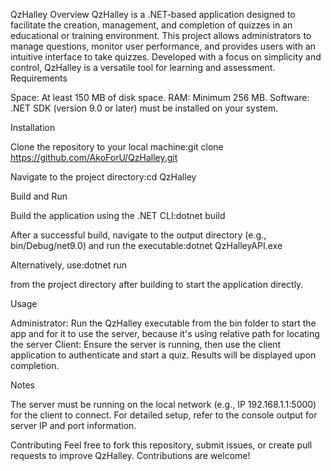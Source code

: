 QzHalley
Overview
QzHalley is a .NET-based application designed to facilitate the creation, management, and completion of quizzes in an educational or training environment. This project allows administrators to manage questions, monitor user performance, and provides users with an intuitive interface to take quizzes. Developed with a focus on simplicity and control, QzHalley is a versatile tool for learning and assessment.
Requirements

Space: At least 150 MB of disk space.
RAM: Minimum 256 MB.
Software: .NET SDK (version 9.0 or later) must be installed on your system.

Installation

Clone the repository to your local machine:git clone https://github.com/AkoForU/QzHalley.git


Navigate to the project directory:cd QzHalley



Build and Run

Build the application using the .NET CLI:dotnet build


After a successful build, navigate to the output directory (e.g., bin/Debug/net9.0) and run the executable:dotnet QzHalleyAPI.exe

Alternatively, use:dotnet run

from the project directory after building to start the application directly.

Usage

Administrator: Run the QzHalley executable from the bin folder to start the app and for it to use the server, because it's using relative path for locating the server
Client: Ensure the server is running, then use the client application to authenticate and start a quiz. Results will be displayed upon completion.

Notes

The server must be running on the local network (e.g., IP 192.168.1.1:5000) for the client to connect.
For detailed setup, refer to the console output for server IP and port information.

Contributing
Feel free to fork this repository, submit issues, or create pull requests to improve QzHalley. Contributions are welcome!

